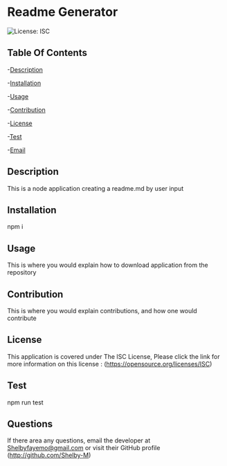 # Readme Generator
  ![License: ISC](https://img.shields.io/badge/License-ISC-blue.svg)
  

## Table Of Contents
-[Description](#Description)

-[Installation](#Installation)

-[Usage](#Usage)

-[Contribution](#Contribution)

-[License](#License)

-[Test](#test)

-[Email](#Email)


## Description
This is a node application creating a readme.md by user input



## Installation
npm i


## Usage
This is where you would explain how to download application from the repository 


## Contribution
This is where you would explain contributions, and how one would contribute


## License
This application is covered under The ISC License, Please click the link for more information on this license : (https://opensource.org/licenses/ISC)


## Test
npm run test

## Questions
If there area any questions, email the developer at 
<Shelbyfayemo@gmail.com> or visit their GitHub profile
(http://github.com/Shelby-M)